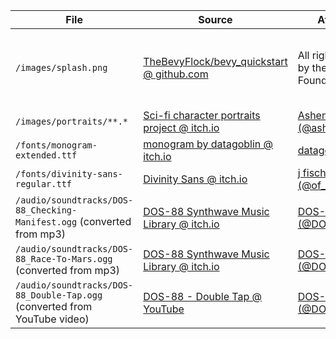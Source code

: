 |File|Source|Attribution|License|
|---|---|---|---|
|`/images/splash.png`|[TheBevyFlock/bevy_quickstart @ github.com](https://github.com/TheBevyFlock/bevy_quickstart)|All rights reserved by the Bevy Foundation.|Permission granted for splash screen use when unmodified.|
|`/images/portraits/**.*`|[Sci-fi character portraits project @ itch.io](https://ashen-victor.itch.io/sci-fi-character-portraits-poject)|[Ashen Victor (@ashen-victor)](https://ashen-victor.itch.io)|[CC BY-NC 4.0](https://creativecommons.org/licenses/by-nc/4.0/legalcode)|
|`/fonts/monogram-extended.ttf`|[monogram by datagoblin @ itch.io](https://datagoblin.itch.io/monogram)|[datagoblin](https://datagoblin.itch.io/)|CC-0|
|`/fonts/divinity-sans-regular.ttf`|[Divinity Sans @ itch.io](https://of-eidolons.itch.io/divinity-sans)|[j fischer (@of_eidolons)](https://www.fischermade.xyz/)|None|
|`/audio/soundtracks/DOS-88_Checking-Manifest.ogg` (converted from mp3)|[DOS-88 Synthwave Music Library @ itch.io](https://dos88.itch.io/dos-88-music-library)|[DOS-88 (@DOSEightyEight)](https://dos88.bandcamp.com/)|[CC-0](https://creativecommons.org/public-domain/cc0/)|
|`/audio/soundtracks/DOS-88_Race-To-Mars.ogg` (converted from mp3)|[DOS-88 Synthwave Music Library @ itch.io](https://dos88.itch.io/dos-88-music-library)|[DOS-88 (@DOSEightyEight)](https://dos88.bandcamp.com/)|[CC-0](https://creativecommons.org/public-domain/cc0/)|
|`/audio/soundtracks/DOS-88_Double-Tap.ogg` (converted from YouTube video)|[DOS-88 - Double Tap @ YouTube](https://www.youtube.com/watch?v=oJBlkuF0a9o)|[DOS-88 (@DOSEightyEight)](https://dos88.bandcamp.com/)|[CC-0](https://creativecommons.org/public-domain/cc0/)|
